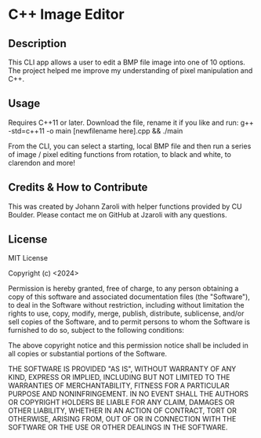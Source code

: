 # C++ Image Editor

## Description
This CLI app allows a user to edit a BMP file image into one of 10 options. The project helped me improve my understanding of pixel manipulation and C++.

## Usage
Requires C++11 or later. Download the file, rename it if you like and run:
g++ -std=c++11 -o main [newfilename here].cpp && ./main

From the CLI, you can select a starting, local BMP file and then run a series of image / pixel editing functions from rotation, to black and white, to clarendon and more! 

## Credits & How to Contribute
This was created by Johann Zaroli with helper functions provided by CU Boulder. Please contact me on GitHub at Jzaroli with any questions.

## License
MIT License

Copyright (c) <2024>

Permission is hereby granted, free of charge, to any person obtaining a copy of this software and associated documentation files (the "Software"), to deal in the Software without restriction, including without limitation the rights to use, copy, modify, merge, publish, distribute, sublicense, and/or sell copies of the Software, and to permit persons to whom the Software is furnished to do so, subject to the following conditions:

The above copyright notice and this permission notice shall be included in all copies or substantial portions of the Software.

THE SOFTWARE IS PROVIDED "AS IS", WITHOUT WARRANTY OF ANY KIND, EXPRESS OR IMPLIED, INCLUDING BUT NOT LIMITED TO THE WARRANTIES OF MERCHANTABILITY, FITNESS FOR A PARTICULAR PURPOSE AND NONINFRINGEMENT. IN NO EVENT SHALL THE AUTHORS OR COPYRIGHT HOLDERS BE LIABLE FOR ANY CLAIM, DAMAGES OR OTHER LIABILITY, WHETHER IN AN ACTION OF CONTRACT, TORT OR OTHERWISE, ARISING FROM, OUT OF OR IN CONNECTION WITH THE SOFTWARE OR THE USE OR OTHER DEALINGS IN THE SOFTWARE.
